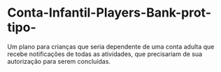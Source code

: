 # Conta-Infantil-Players-Bank-prot-tipo-
Um plano para crianças que seria dependente de uma conta adulta que recebe notificações de todas as atividades, que precisariam de sua autorização para serem concluídas. 
